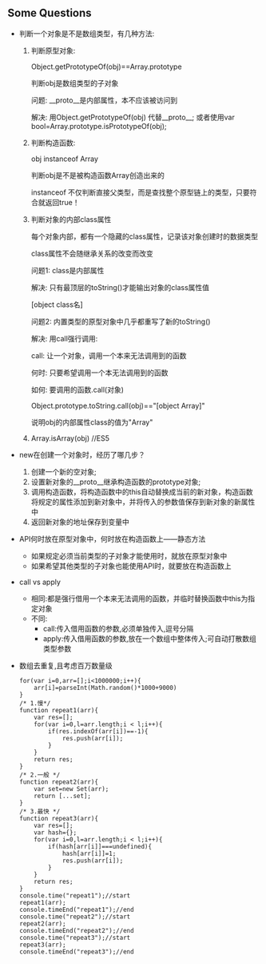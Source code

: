 ## Some Questions
- 判断一个对象是不是数组类型，有几种方法: 
    1. 判断原型对象: 
            
        Object.getPrototypeOf(obj)==Array.prototype   
            
        判断obj是数组类型的子对象
            
        问题: __proto__是内部属性，本不应该被访问到
            
        解决: 用Object.getPrototypeOf(obj) 代替__proto__; 或者使用var bool=Array.prototype.isPrototypeOf(obj);
            
    2. 判断构造函数:
            
        obj instanceof Array 
        
        判断obj是不是被构造函数Array创造出来的
            
        instanceof 不仅判断直接父类型，而是查找整个原型链上的类型，只要符合就返回true！
    3. 判断对象的内部class属性
            
        每个对象内部，都有一个隐藏的class属性，记录该对象创建时的数据类型
            
        class属性不会随继承关系的改变而改变
            
        问题1: class是内部属性
            
        解决: 只有最顶层的toString()才能输出对象的class属性值
            
        [object class名]
            
        问题2: 内置类型的原型对象中几乎都重写了新的toString()
            
        解决: 用call强行调用: 
            
        call: 让一个对象，调用一个本来无法调用到的函数
            
        何时: 只要希望调用一个本无法调用到的函数
            
        如何: 要调用的函数.call(对象)
            
        Object.prototype.toString.call(obj)=="[object Array]"
            
        说明obj的内部属性class的值为"Array"
    4. Array.isArray(obj) //ES5

- new在创建一个对象时，经历了哪几步？
    1. 创建一个新的空对象;
    2. 设置新对象的__proto__继承构造函数的prototype对象;
    3. 调用构造函数，将构造函数中的this自动替换成当前的新对象，构造函数将规定的属性添加到新对象中，并将传入的参数值保存到新对象的新属性中
    4. 返回新对象的地址保存到变量中        

- API何时放在原型对象中，何时放在构造函数上——静态方法
    - 如果规定必须当前类型的子对象才能使用时，就放在原型对象中
    - 如果希望其他类型的子对象也能使用API时，就要放在构造函数上

- call vs apply
    - 相同:都是强行借用一个本来无法调用的函数，并临时替换函数中this为指定对象
    - 不同: 
      - call:传入借用函数的参数,必须单独传入,逗号分隔
      - apply:传入借用函数的参数,放在一个数组中整体传入;可自动打散数组类型参数

- 数组去重复,且考虑百万数量级
    ``````````
    for(var i=0,arr=[];i<1000000;i++){
		arr[i]=parseInt(Math.random()*1000+9000)
	}
    /* 1.慢*/
    function repeat1(arr){
        var res=[];
        for(var i=0,l=arr.length;i < l;i++){
            if(res.indexOf(arr[i])==-1){
                res.push(arr[i]);
            }
        }
        return res;
    }
    /* 2.一般 */
    function repeat2(arr){
        var set=new Set(arr);
        return [...set];
    }
    /* 3.最快 */ 
    function repeat3(arr){
		var res=[];
		var hash={};
		for(var i=0,l=arr.length;i < l;i++){
			if(hash[arr[i]]===undefined){
				hash[arr[i]]=1;
				res.push(arr[i]);
			}
		}
		return res;
	}
    console.time("repeat1");//start
	repeat1(arr);
	console.timeEnd("repeat1");//end
	console.time("repeat2");//start
	repeat2(arr);
	console.timeEnd("repeat2");//end
	console.time("repeat3");//start
	repeat3(arr);
	console.timeEnd("repeat3");//end
    ``````````

		
